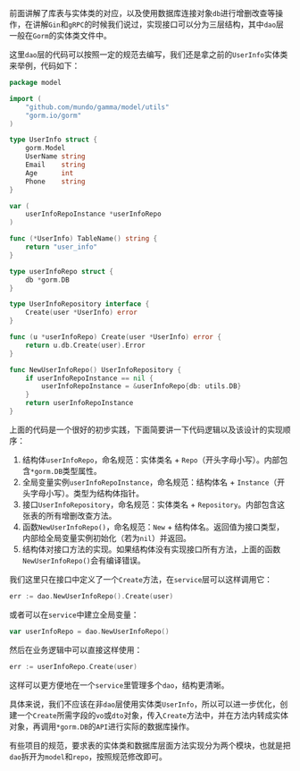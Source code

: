 前面讲解了库表与实体类的对应，以及使用数据库连接对象`db`进行增删改查等操作，在讲解`Gin`和`gRPC`的时候我们说过，实现接口可以分为三层结构，其中`dao`层一般在`Gorm`的实体类文件中。

这里`dao`层的代码可以按照一定的规范去编写，我们还是拿之前的`UserInfo`实体类来举例，代码如下：

```go
package model

import (
	"github.com/mundo/gamma/model/utils"
	"gorm.io/gorm"
)

type UserInfo struct {
	gorm.Model
	UserName string
	Email    string
	Age      int
	Phone    string
}

var (
	userInfoRepoInstance *userInfoRepo
)

func (*UserInfo) TableName() string {
	return "user_info"
}

type userInfoRepo struct {
	db *gorm.DB
}

type UserInfoRepository interface {
	Create(user *UserInfo) error
}

func (u *userInfoRepo) Create(user *UserInfo) error {
	return u.db.Create(user).Error
}

func NewUserInfoRepo() UserInfoRepository {
	if userInfoRepoInstance == nil {
		userInfoRepoInstance = &userInfoRepo{db: utils.DB}
	}
	return userInfoRepoInstance
}
```

上面的代码是一个很好的初步实践，下面简要讲一下代码逻辑以及该设计的实现顺序：

1. 结构体`userInfoRepo`，命名规范：实体类名 + `Repo`（开头字母小写）。内部包含`*gorm.DB`类型属性。
2. 全局变量实例`userInfoRepoInstance`，命名规范：结构体名 + `Instance`（开头字母小写）。类型为结构体指针。
3. 接口`UserInfoRepository`，命名规范：实体类名 + `Repository`。内部包含这张表的所有增删改查方法。
4. 函数`NewUserInfoRepo()`，命名规范：`New` + 结构体名。返回值为接口类型，内部给全局变量实例初始化（若为`nil`）并返回。
5. 结构体对接口方法的实现。如果结构体没有实现接口所有方法，上面的函数`NewUserInfoRepo()`会有编译错误。

我们这里只在接口中定义了一个`Create`方法，在`service`层可以这样调用它：

```go
err := dao.NewUserInfoRepo().Create(user)
```

或者可以在`service`中建立全局变量：

```go
var userInfoRepo = dao.NewUserInfoRepo()
```

然后在业务逻辑中可以直接这样使用：

```go
err := userInfoRepo.Create(user)
```

这样可以更方便地在一个`service`里管理多个`dao`，结构更清晰。

具体来说，我们不应该在非`dao`层使用实体类`UserInfo`，所以可以进一步优化，创建一个`Create`所需字段的`vo`或`dto`对象，传入`Create`方法中，并在方法内转成实体对象，再调用`*gorm.DB`的`API`进行实际的数据库操作。

有些项目的规范，要求表的实体类和数据库层面方法实现分为两个模块，也就是把`dao`拆开为`model`和`repo`，按照规范修改即可。
